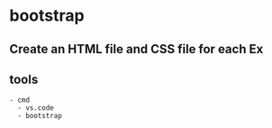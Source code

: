 # bootstrap
## Create an HTML file and CSS file for each Ex

   ## tools
    - cmd
      - vs.code 
      - bootstrap 



 


